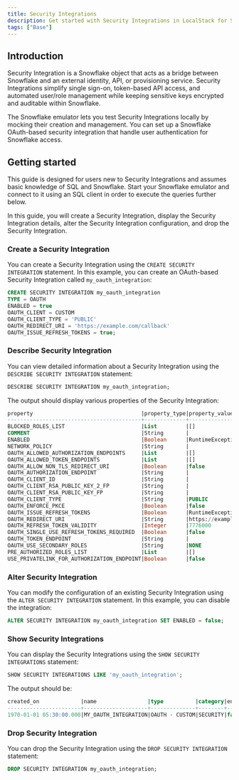 ```yaml
---
title: Security Integrations
description: Get started with Security Integrations in LocalStack for Snowflake
tags: ["Base"]
---
```


## Introduction

Security Integration is a Snowflake object that acts as a bridge between Snowflake and an external identity, API, or provisioning service. Security Integrations simplify single sign-on, token-based API access, and automated user/role management while keeping sensitive keys encrypted and auditable within Snowflake.

The Snowflake emulator lets you test Security Integrations locally by mocking their creation and management. You can set up a Snowflake OAuth-based security integration that handle user authentication for Snowflake access.

## Getting started

This guide is designed for users new to Security Integrations and assumes basic knowledge of SQL and Snowflake. Start your Snowflake emulator and connect to it using an SQL client in order to execute the queries further below.

In this guide, you will create a Security Integration, display the Security Integration details, alter the Security Integration configuration, and drop the Security Integration.

### Create a Security Integration

You can create a Security Integration using the `CREATE SECURITY INTEGRATION` statement. In this example, you can create an OAuth-based Security Integration called `my_oauth_integration`:

```sql
CREATE SECURITY INTEGRATION my_oauth_integration
TYPE = OAUTH
ENABLED = true
OAUTH_CLIENT = CUSTOM
OAUTH_CLIENT_TYPE = 'PUBLIC'
OAUTH_REDIRECT_URI = 'https://example.com/callback'
OAUTH_ISSUE_REFRESH_TOKENS = true;
```

### Describe Security Integration

You can view detailed information about a Security Integration using the `DESCRIBE SECURITY INTEGRATION` statement:

```sql
DESCRIBE SECURITY INTEGRATION my_oauth_integration;
```

The output should display various properties of the Security Integration:

```sql
property                                  |property_type|property_value                    |property_default|
------------------------------------------+-------------+----------------------------------+----------------+
BLOCKED_ROLES_LIST                        |List         |[]                                |[]              |
COMMENT                                   |String       |                                  |                |
ENABLED                                   |Boolean      |RuntimeException: Unknow json type|false           |
NETWORK_POLICY                            |String       |                                  |                |
OAUTH_ALLOWED_AUTHORIZATION_ENDPOINTS     |List         |[]                                |[]              |
OAUTH_ALLOWED_TOKEN_ENDPOINTS             |List         |[]                                |[]              |
OAUTH_ALLOW_NON_TLS_REDIRECT_URI          |Boolean      |false                             |false           |
OAUTH_AUTHORIZATION_ENDPOINT              |String       |                                  |                |
OAUTH_CLIENT_ID                           |String       |                                  |                |
OAUTH_CLIENT_RSA_PUBLIC_KEY_2_FP          |String       |                                  |                |
OAUTH_CLIENT_RSA_PUBLIC_KEY_FP            |String       |                                  |                |
OAUTH_CLIENT_TYPE                         |String       |PUBLIC                            |CONFIDENTIAL    |
OAUTH_ENFORCE_PKCE                        |Boolean      |false                             |false           |
OAUTH_ISSUE_REFRESH_TOKENS                |Boolean      |RuntimeException: Unknow json type|true            |
OAUTH_REDIRECT_URI                        |String       |https://example.com/callback      |                |
OAUTH_REFRESH_TOKEN_VALIDITY              |Integer      |7776000                           |7776000         |
OAUTH_SINGLE_USE_REFRESH_TOKENS_REQUIRED  |Boolean      |false                             |false           |
OAUTH_TOKEN_ENDPOINT                      |String       |                                  |                |
OAUTH_USE_SECONDARY_ROLES                 |String       |NONE                              |NONE            |
PRE_AUTHORIZED_ROLES_LIST                 |List         |[]                                |[]              |
USE_PRIVATELINK_FOR_AUTHORIZATION_ENDPOINT|Boolean      |false                             |false           |
```

### Alter Security Integration

You can modify the configuration of an existing Security Integration using the `ALTER SECURITY INTEGRATION` statement. In this example, you can disable the integration:

```sql
ALTER SECURITY INTEGRATION my_oauth_integration SET ENABLED = false;
```

### Show Security Integrations

You can display the Security Integrations using the `SHOW SECURITY INTEGRATIONS` statement:

```sql
SHOW SECURITY INTEGRATIONS LIKE 'my_oauth_integration';
```

The output should be:

```sql
created_on             |name                |type          |category|enabled|comment|
-----------------------+--------------------+--------------+--------+-------+-------+
1970-01-01 05:30:00.000|MY_OAUTH_INTEGRATION|OAUTH - CUSTOM|SECURITY|false  |       |
```


### Drop Security Integration

You can drop the Security Integration using the `DROP SECURITY INTEGRATION` statement:

```sql
DROP SECURITY INTEGRATION my_oauth_integration;
```

